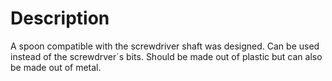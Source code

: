 # Description

A spoon compatible with the screwdriver shaft was designed. Can be used instead of the screwdrver´s bits. Should be made out of plastic but can also be made out of metal.
